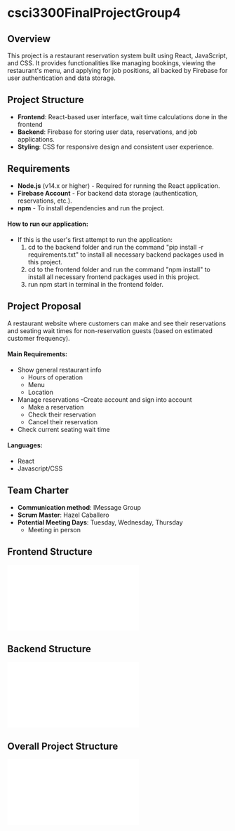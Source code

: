 # csci3300FinalProjectGroup4

## Overview
This project is a restaurant reservation system built using React, JavaScript, and CSS. It provides functionalities like managing bookings, viewing the restaurant's menu, and applying for job positions, all backed by Firebase for user authentication and data storage.

## Project Structure
- **Frontend**: React-based user interface, wait time calculations done in the frontend
- **Backend**: Firebase for storing user data, reservations, and job applications.
- **Styling**: CSS for responsive design and consistent user experience.

## Requirements
- **Node.js** (v14.x or higher) - Required for running the React application.
- **Firebase Account** - For backend data storage (authentication, reservations, etc.).
- **npm** - To install dependencies and run the project.

#### How to run our application:

- If this is the user's first attempt to run the application:
  1. cd to the backend folder and run the command "pip install -r requirements.txt" to install all necessary backend packages used in this project.
  2. cd to the frontend folder and run the command "npm install" to install all necessary frontend packages used in this project.
  3. run npm start in terminal in the frontend folder.
  
## Project Proposal

A restaurant website where customers can make and see their reservations and seating wait times for non-reservation guests (based on estimated customer frequency). 

#### Main Requirements:
- Show general restaurant info
  - Hours of operation
  - Menu
  - Location
- Manage reservations
  -Create account and sign into account
  - Make a reservation
  - Check their reservation
  - Cancel their reservation
- Check current seating wait time

#### Languages:
- React
- Javascript/CSS

## Team Charter
 - **Communication method**: IMessage Group
 - **Scrum Master**: Hazel Caballero
 - **Potential Meeting Days**: Tuesday, Wednesday, Thursday
   - Meeting in person



 ## Frontend Structure
 ![FrontendDiagram](./documentation/frontendDiagram.mmd)


 ## Backend Structure
 ![BackendDiagram](./documentation/backendDiagram.mmd)


 ## Overall Project Structure
 ![OverallStructure](./documentation/overallProjectStructureDiagram.mmd)
